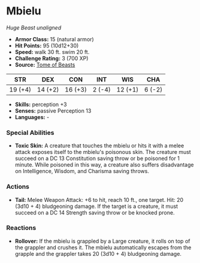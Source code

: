 # Mbielu

*Huge* *Beast* *unaligned*

- **Armor Class:** 15 (natural armor)
- **Hit Points:** 95 (10d12+30)
- **Speed:** walk 30 ft. swim 20 ft.
- **Challenge Rating:** 3 (700 XP)
- **Source:** [Tome of Beasts](https://koboldpress.com/kpstore/product/tome-of-beasts-for-5th-edition-print/)

| STR | DEX | CON | INT | WIS | CHA |
| --- | --- | --- | --- | --- | --- |
| 19 (+4) | 14 (+2) | 16 (+3) | 2 (-4) | 12 (+1) | 6 (-2) |

- **Skills:** perception +3
- **Senses:** passive Perception 13
- **Languages:** -
### Special Abilities
- **Toxic Skin:** A creature that touches the mbielu or hits it with a melee attack exposes itself to the mbielu's poisonous skin. The creature must succeed on a DC 13 Constitution saving throw or be poisoned for 1 minute. While poisoned in this way, a creature also suffers disadvantage on Intelligence, Wisdom, and Charisma saving throws.
### Actions
- **Tail:** Melee Weapon Attack: +6 to hit, reach 10 ft., one target. Hit: 20 (3d10 + 4) bludgeoning damage. If the target is a creature, it must succeed on a DC 14 Strength saving throw or be knocked prone.
### Reactions
- **Rollover:** If the mbielu is grappled by a Large creature, it rolls on top of the grappler and crushes it. The mbielu automatically escapes from the grapple and the grappler takes 20 (3d10 + 4) bludgeoning damage.
